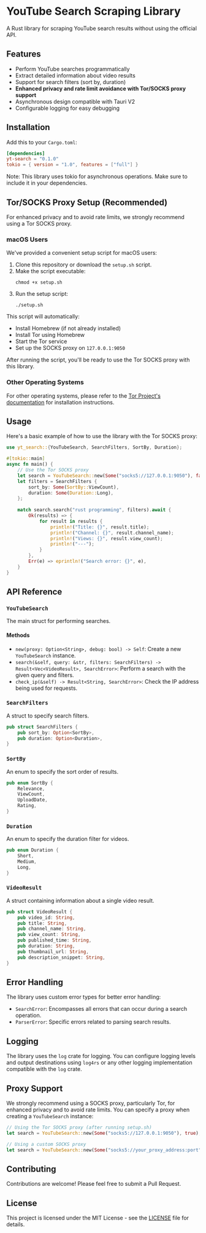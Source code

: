 # YouTube Search Scraping Library

A Rust library for scraping YouTube search results without using the official API.

## Features

- Perform YouTube searches programmatically
- Extract detailed information about video results
- Support for search filters (sort by, duration)
- **Enhanced privacy and rate limit avoidance with Tor/SOCKS proxy support**
- Asynchronous design compatible with Tauri V2
- Configurable logging for easy debugging

## Installation

Add this to your `Cargo.toml`:

```toml
[dependencies]
yt-search = "0.1.0"
tokio = { version = "1.0", features = ["full"] }
```

Note: This library uses tokio for asynchronous operations. Make sure to include it in your dependencies.

## Tor/SOCKS Proxy Setup (Recommended)

For enhanced privacy and to avoid rate limits, we strongly recommend using a Tor SOCKS proxy.

### macOS Users

We've provided a convenient setup script for macOS users:

1. Clone this repository or download the `setup.sh` script.
2. Make the script executable:
   ```
   chmod +x setup.sh
   ```
3. Run the setup script:
   ```
   ./setup.sh
   ```

This script will automatically:
- Install Homebrew (if not already installed)
- Install Tor using Homebrew
- Start the Tor service
- Set up the SOCKS proxy on `127.0.0.1:9050`

After running the script, you'll be ready to use the Tor SOCKS proxy with this library.

### Other Operating Systems

For other operating systems, please refer to the [Tor Project's documentation](https://2019.www.torproject.org/docs/documentation.html.en) for installation instructions.

## Usage

Here's a basic example of how to use the library with the Tor SOCKS proxy:

```rust
use yt_search::{YouTubeSearch, SearchFilters, SortBy, Duration};

#[tokio::main]
async fn main() {
    // Use the Tor SOCKS proxy
    let search = YouTubeSearch::new(Some("socks5://127.0.0.1:9050"), false);
    let filters = SearchFilters {
        sort_by: Some(SortBy::ViewCount),
        duration: Some(Duration::Long),
    };
    
    match search.search("rust programming", filters).await {
        Ok(results) => {
            for result in results {
                println!("Title: {}", result.title);
                println!("Channel: {}", result.channel_name);
                println!("Views: {}", result.view_count);
                println!("---");
            }
        },
        Err(e) => eprintln!("Search error: {}", e),
    }
}
```

## API Reference

### `YouTubeSearch`

The main struct for performing searches.

#### Methods

- `new(proxy: Option<String>, debug: bool) -> Self`: Create a new `YouTubeSearch` instance.
- `search(&self, query: &str, filters: SearchFilters) -> Result<Vec<VideoResult>, SearchError>`: Perform a search with the given query and filters.
- `check_ip(&self) -> Result<String, SearchError>`: Check the IP address being used for requests.

### `SearchFilters`

A struct to specify search filters.

```rust
pub struct SearchFilters {
    pub sort_by: Option<SortBy>,
    pub duration: Option<Duration>,
}
```

### `SortBy`

An enum to specify the sort order of results.

```rust
pub enum SortBy {
    Relevance,
    ViewCount,
    UploadDate,
    Rating,
}
```

### `Duration`

An enum to specify the duration filter for videos.

```rust
pub enum Duration {
    Short,
    Medium,
    Long,
}
```

### `VideoResult`

A struct containing information about a single video result.

```rust
pub struct VideoResult {
    pub video_id: String,
    pub title: String,
    pub channel_name: String,
    pub view_count: String,
    pub published_time: String,
    pub duration: String,
    pub thumbnail_url: String,
    pub description_snippet: String,
}
```

## Error Handling

The library uses custom error types for better error handling:

- `SearchError`: Encompasses all errors that can occur during a search operation.
- `ParserError`: Specific errors related to parsing search results.

## Logging

The library uses the `log` crate for logging. You can configure logging levels and output destinations using `log4rs` or any other logging implementation compatible with the `log` crate.

## Proxy Support

We strongly recommend using a SOCKS proxy, particularly Tor, for enhanced privacy and to avoid rate limits. You can specify a proxy when creating a `YouTubeSearch` instance:

```rust
// Using the Tor SOCKS proxy (after running setup.sh)
let search = YouTubeSearch::new(Some("socks5://127.0.0.1:9050"), true);

// Using a custom SOCKS proxy
let search = YouTubeSearch::new(Some("socks5://your_proxy_address:port"), true);
```

## Contributing

Contributions are welcome! Please feel free to submit a Pull Request.

## License

This project is licensed under the MIT License - see the [LICENSE](LICENSE) file for details.